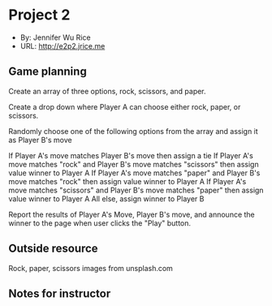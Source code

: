 # Project 2
+ By: Jennifer Wu Rice
+ URL: <http://e2p2.jrice.me>

## Game planning
Create an array of three options, rock, scissors, and paper.

Create a drop down where Player A can choose either rock, paper, or scissors. 

Randomly choose one of the following options from the array and assign it as Player B's move

If Player A's move matches Player B's move then assign a tie
If Player A's move matches "rock" and Player B's move matches "scissors" then assign value winner to Player A
If Player A's move matches "paper" and Player B's move matches "rock" then assign value winner to Player A
If Player A's move matches "scissors" and Player B's move matches "paper" then assign value winner to Player A
All else, assign winner to Player B

Report the results of Player A's Move, Player B's move, and announce the winner to the page when user clicks the "Play" button.

## Outside resource
Rock, paper, scissors images from unsplash.com

## Notes for instructor
